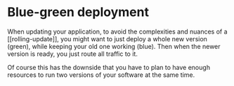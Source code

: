 # Blue-green deployment
When updating your application, to avoid the complexities and nuances of a [[rolling-update]], you might want to just deploy a whole new version (green), while keeping your old one working (blue). Then when the newer version is ready, you just route all traffic to it.

Of course this has the downside that you have to plan to have enough resources to run two versions of your software at the same time.
